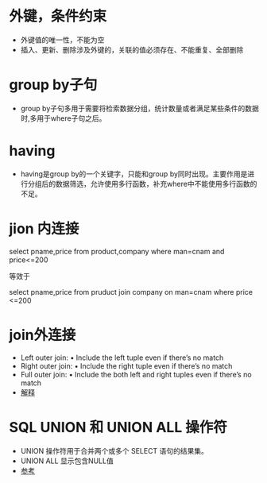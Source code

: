 
# 外键，条件约束
 - 外键值的唯一性，不能为空
 - 插入、更新、删除涉及外键的，关联的值必须存在、不能重复、全部删除


# group by子句
  - group by子句多用于需要将检索数据分组，统计数量或者满足某些条件的数据时,多用于where子句之后。

# having
 - having是group by的一个关键字，只能和group by同时出现。主要作用是进行分组后的数据筛选，允许使用多行函数，补充where中不能使用多行函数的不足。

# jion 内连接

 select pname,price from product,company where man=cnam and price<=200

 等效于

 select pname,price from pruduct join company on man=cnam where price <=200
 
# join外连接

- Left outer join: • Include the left tuple even if there’s no match 
- Right outer join: • Include the right tuple even if there’s no match 
- Full outer join: • Include the both left and right tuples even if there’s no match
- [解释](https://www.cnblogs.com/lijingran/p/9001302.html)

# SQL UNION 和 UNION ALL 操作符
- UNION 操作符用于合并两个或多个 SELECT 语句的结果集。
- UNION ALL 显示包含NULL值
- [参考](https://www.runoob.com/sql/sql-union.html)
